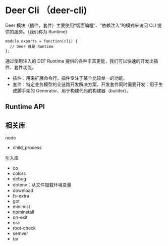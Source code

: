 # Deer Cli （deer-cli)

Deer 模块（插件，套件）主要使用“切面编程”、“依赖注入”的模式来访问 CLI 提供的服务。（我们称为 Runtime)

```
module.exports = function(cli) {
  // Deer 就是 Runtime
};
```

通过使用注入的 DEF Runtime 提供的各种丰富更能，我们可以快速的开发出插件、套件功能。

- 插件：用来扩展命令行，插件专注于某个比较单一的功能。
- 套件：特定业务模型的全链路开发解决方案。开发套件同时需要开发：用于生成脚手架的 Generator、用于构建代码的构建器（builder）。

## Runtime API


## 相关库

node 
- child_process

引入库
- co
- colors
- debug
- dotenv：从文件加载环境变量
- download
- fs-extra
- got
- minimist
- npminstall
- on-exit
- ora
- root-check
- semver
- tar


